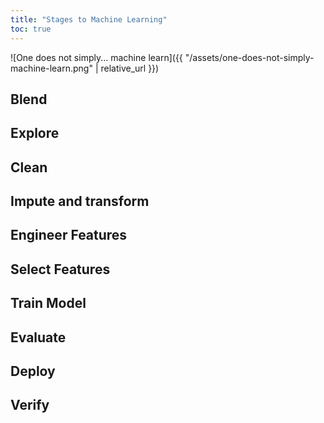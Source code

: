 ```yaml
---
title: "Stages to Machine Learning"
toc: true
---
```


![One does not simply... machine learn]({{ "/assets/one-does-not-simply-machine-learn.png" | relative_url }})

## Blend
## Explore
## Clean
## Impute and transform
## Engineer Features
## Select Features
## Train Model
## Evaluate
## Deploy
## Verify
